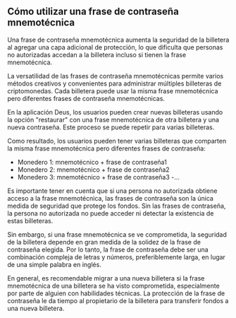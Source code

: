 ## Cómo utilizar una frase de contraseña mnemotécnica

Una frase de contraseña mnemotécnica aumenta la seguridad de la billetera al agregar una capa adicional de protección, lo que dificulta que personas no autorizadas accedan a la billetera incluso si tienen la frase mnemotécnica.

La versatilidad de las frases de contraseña mnemotécnicas permite varios métodos creativos y convenientes para administrar múltiples billeteras de criptomonedas. Cada billetera puede usar la misma frase mnemotécnica pero diferentes frases de contraseña mnemotécnicas.

En la aplicación Deus, los usuarios pueden crear nuevas billeteras usando la opción "restaurar" con una frase mnemotécnica de otra billetera y una nueva contraseña. Este proceso se puede repetir para varias billeteras.

Como resultado, los usuarios pueden tener varias billeteras que comparten la misma frase mnemotécnica pero diferentes frases de contraseña:

- Monedero 1: mnemotécnico + frase de contraseña1
- Monedero 2: mnemotécnico + frase de contraseña2
- Monedero 3: mnemotécnico + frase de contraseña3
-...

Es importante tener en cuenta que si una persona no autorizada obtiene acceso a la frase mnemotécnica, las frases de contraseña son la única medida de seguridad que protege los fondos. Sin las frases de contraseña, la persona no autorizada no puede acceder ni detectar la existencia de estas billeteras.

Sin embargo, si una frase mnemotécnica se ve comprometida, la seguridad de la billetera depende en gran medida de la solidez de la frase de contraseña elegida. Por lo tanto, la frase de contraseña debe ser una combinación compleja de letras y números, preferiblemente larga, en lugar de una simple palabra en inglés.

En general, es recomendable migrar a una nueva billetera si la frase mnemotécnica de una billetera se ha visto comprometida, especialmente por parte de alguien con habilidades técnicas. La protección de la frase de contraseña le da tiempo al propietario de la billetera para transferir fondos a una nueva billetera.
